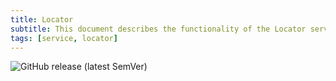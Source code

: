 ```yaml
---
title: Locator
subtitle: This document describes the functionality of the Locator service
tags: [service, locator]
---
```


![GitHub release (latest SemVer)](https://img.shields.io/github/v/release/q-assistant/locator?sort=semver)  
